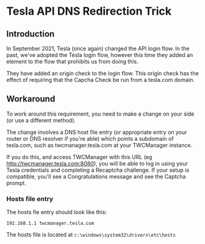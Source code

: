 # Tesla API DNS Redirection Trick

## Introduction

In September 2021, Tesla (once again) changed the API login flow. In the past, we've adopted the Tesla login flow, however this time they added an element to the flow that prohibits us from doing this.

They have added an origin check to the login flow. This origin check has the effect of requiring that the Capcha Check be run from a tesla.com domain.

## Workaround

To work around this requirement, you need to make a change on your side (or use a different method). 

The change involves a DNS host file entry (or appropriate entry on your router or DNS resolver if you're able) which points a subdomain of tesla.com, such as twcmanager.tesla.com at your TWCManager instance.

If you do this, and access TWCManager with this URL (eg http://twcmanager.tesla.com:8080), you will be able to log in using your Tesla credentials and completing a Recaptcha challenge. If your setup is compatible, you'll see a Congratulations message and see the Captcha prompt.

### Hosts file entry

The hosts fie entry should look like this:

```
192.168.1.1	twcmanager.tesla.com
```

The hosts file is located at ```c:\windows\system32\drivers\etc\hosts```
